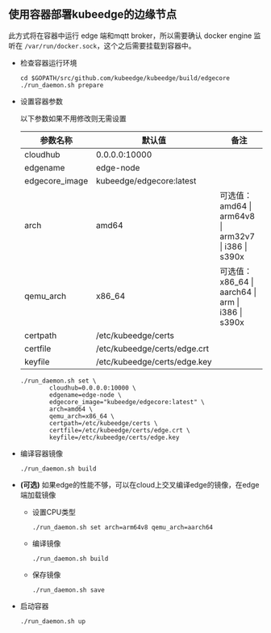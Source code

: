 ## 使用容器部署kubeedge的边缘节点

此方式将在容器中运行 edge 端和mqtt broker，所以需要确认 docker engine 监听在
`/var/run/docker.sock`，这个之后需要挂载到容器中。

+ 检查容器运行环境
  ```
  cd $GOPATH/src/github.com/kubeedge/kubeedge/build/edgecore
  ./run_daemon.sh prepare
  ```

+ 设置容器参数

  以下参数如果不用修改则无需设置

  | 参数名称            | 默认值                       | 备注                     |
  | ------------------- | ---------------------------- | ------------------------ |
  | cloudhub            | 0.0.0.0:10000                |                          |
  | edgename            | edge-node                    |                          |
  | edgecore_image     | kubeedge/edgecore:latest     |                          |
  | arch                | amd64                        | 可选值：amd64 \| arm64v8 \| arm32v7 \| i386 \| s390x |
  | qemu_arch           | x86_64                       | 可选值：x86_64 \| aarch64 \| arm \| i386 \| s390x  |
  | certpath            | /etc/kubeedge/certs          |                          |
  | certfile            | /etc/kubeedge/certs/edge.crt |                          |
  | keyfile             | /etc/kubeedge/certs/edge.key |                          |

  ```shell
  ./run_daemon.sh set \
          cloudhub=0.0.0.0:10000 \
          edgename=edge-node \
          edgecore_image="kubeedge/edgecore:latest" \
          arch=amd64 \
          qemu_arch=x86_64 \
          certpath=/etc/kubeedge/certs \
          certfile=/etc/kubeedge/certs/edge.crt \
          keyfile=/etc/kubeedge/certs/edge.key
  ````

+ 编译容器镜像

  ```
  ./run_daemon.sh build
  ```

+ **(可选)** 如果edge的性能不够，可以在cloud上交叉编译edge的镜像，在edge端加载镜像
  - 设置CPU类型

    ```
    ./run_daemon.sh set arch=arm64v8 qemu_arch=aarch64
    ```

  - 编译镜像
    ```
    ./run_daemon.sh build
    ```

  - 保存镜像
    ```
    ./run_daemon.sh save
    ```

+ 启动容器
  ```
  ./run_daemon.sh up
  ```
